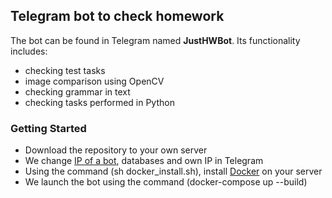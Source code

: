 ## Telegram bot to check homework
The bot can be found in Telegram named **JustHWBot**. Its functionality includes:
- checking test tasks
- image comparison using OpenCV
- checking grammar in text
- checking tasks performed in Python
### Getting Started
* Download the repository to your own server
* We change [IP of a bot](/compose/.env), databases and own IP in Telegram
* Using the command (sh docker_install.sh), install [Docker](https://www.docker.com/) on your server
* We launch the bot using the command (docker-compose up --build)
